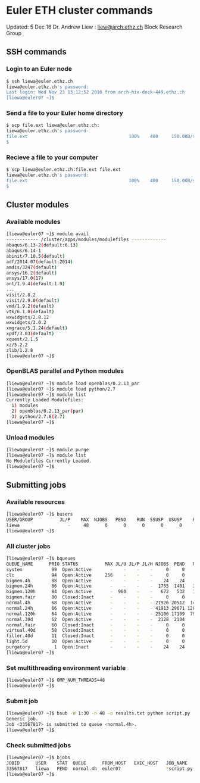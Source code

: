 # Euler ETH cluster commands

Updated: 5 Dec 16
Dr. Andrew Liew : liew@arch.ethz.ch
Block Research Group

## SSH commands

### Login to an Euler node

```bash
$ ssh liewa@euler.ethz.ch
liewa@euler.ethz.ch's password: 
Last login: Wed Nov 23 13:12:52 2016 from arch-hix-dock-449.ethz.ch
[liewa@euler07 ~]$ 
```

### Send a file to your Euler home directory

```bash
$ scp file.ext liewa@euler.ethz.ch:
liewa@euler.ethz.ch's password: 
file.ext                                      100%    400     150.0KB/s   00:01    
$ 
```

### Recieve a file to your computer

```bash
$ scp liewa@euler.ethz.ch:file.ext file.ext
liewa@euler.ethz.ch's password: 
file.ext                                      100%    400     150.0KB/s   00:01    
$ 
```

## Cluster modules

### Available modules

```bash
[liewa@euler07 ~]$ module avail
------------ /cluster/apps/modules/modulefiles -------------
abaqus/6.13-2(default:6.13)
abaqus/6.14-1
abinit/7.10.5(default)
adf/2014.07(default:2014)
amdis/3247(default)
ansys/16.2(default)
ansys/17.0(17)
ant/1.9.4(default:1.9)
...
visit/2.8.2
visit/2.9.0(default)
vmd/1.9.2(default)
vtk/6.1.0(default)
wxwidgets/2.8.12
wxwidgets/3.0.2
xmgrace/5.1.24(default)
xpdf/3.03(default)
xquest/2.1.5
xz/5.2.2
zlib/1.2.8
[liewa@euler07 ~]$ 
```

### OpenBLAS parallel and Python modules

```bash
[liewa@euler07 ~]$ module load openblas/0.2.13_par
[liewa@euler07 ~]$ module load python/2.7
[liewa@euler07 ~]$ module list
Currently Loaded Modulefiles:
  1) modules
  2) openblas/0.2.13_par(par)
  3) python/2.7.6(2.7)
[liewa@euler07 ~]$ 
```

### Unload modules

```bash
[liewa@euler07 ~]$ module purge
[liewa@euler07 ~]$ module list
No Modulefiles Currently Loaded.
[liewa@euler07 ~]$ 
```

## Submitting jobs

### Available resources

```bash
[liewa@euler07 ~]$ busers
USER/GROUP          JL/P    MAX  NJOBS   PEND    RUN  SSUSP  USUSP    RSV 
liewa                  -     48      0      0      0      0      0      0
[liewa@euler07 ~]$
```

### All cluster jobs

```bash
[liewa@euler07 ~]$ bqueues
QUEUE_NAME      PRIO STATUS          MAX JL/U JL/P JL/H NJOBS  PEND   RUN  SUSP 
system           99  Open:Active       -    -    -    -     0     0     0     0
clc              94  Open:Active     256    -    -    -     0     0     0     0
bigmem.4h        88  Open:Active       -    -    -    -    24    24     0     0
bigmem.24h       86  Open:Active       -    -    -    -  1755  1401   354     0
bigmem.120h      84  Open:Active       -  960    -    -   672   532   140     0
bigmem.fair      80  Closed:Inact      -    -    -    -     0     0     0     0
normal.4h        68  Open:Active       -    -    -    - 21926 20512  1414     0
normal.24h       66  Open:Active       -    -    -    - 41913 29071 12842     0
normal.120h      64  Open:Active       -    -    -    - 25106 17109  7997     0
normal.30d       62  Open:Active       -    -    -    -  2128  2104    24     0
normal.fair      60  Closed:Inact      -    -    -    -     0     0     0     0
virtual.40d      58  Closed:Inact      -    -    -    -     0     0     0     0
filler.40d       11  Closed:Inact      -    -    -    -     0     0     0     0
light.5d         10  Open:Active       -    -    -    -     0     0     0     0
purgatory         1  Open:Inact        -    -    -    -    24    24     0     0
[liewa@euler07 ~]$ 
```

### Set multithreading environment variable

```bash
[liewa@euler07 ~]$ OMP_NUM_THREADS=48
[liewa@euler07 ~]$ 
```

### Submit job

```bash
[liewa@euler07 ~]$ bsub -W 1:30 -n 48 -o results.txt python script.py
Generic job.
Job <33567817> is submitted to queue <normal.4h>.
[liewa@euler07 ~]$ 
```

### Check submitted jobs
```bash
[liewa@euler07 ~]$ bjobs
JOBID      USER    STAT  QUEUE      FROM_HOST   EXEC_HOST   JOB_NAME   SUBMIT_TIME
33567817   liewa   PEND  normal.4h  euler07                 *script.py Dec  5 11:17
[liewa@euler07 ~]$ 
```
